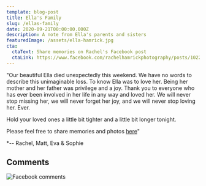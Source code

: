 ```yaml
---
template: blog-post
title: Ella's Family
slug: /ellas-family
date: 2020-09-21T00:00:00.000Z
description: A note from Ella's parents and sisters
featuredImage: /assets/ella-hamrick.jpg
cta:
  ctaText: Share memories on Rachel's Facebook post
  ctaLink: https://www.facebook.com/rachelhamrickphotography/posts/10223458266230013
---
```

"Our beautiful Ella died unexpectedly this weekend. We have no words to describe this unimaginable loss. To know Ella was to love her. Being her mother and her father was privilege and a joy. Thank you to everyone who has ever been involved in her life in any way and loved her. We will never stop missing her, we will never forget her joy, and we will never stop loving her. Ever.

Hold your loved ones a little bit tighter and a little bit longer tonight.

Please feel free to share memories and photos [here](https://www.facebook.com/rachelhamrickphotography/posts/10223458266230013)"

*-- Rachel, Matt, Eva & Sophie


## Comments

![Facebook comments](/assets/ellas-family-comments-1.png)